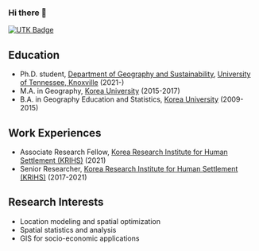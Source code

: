 ### Hi there 👋
[![UTK Badge](https://img.shields.io/badge/UTK-GradStudent-orange)](https://www.utk.edu/)

## Education
- Ph.D. student, [Department of Geography and Sustainability](https://geography.utk.edu/), [University of Tennessee, Knoxville](https://www.utk.edu/) (2021-)
- M.A. in Geography, [Korea University](https://www.korea.edu/mbshome/mbs/en/index.do) (2015-2017)
- B.A. in Geography Education and Statistics, [Korea University](https://www.korea.edu/mbshome/mbs/en/index.do) (2009-2015)

## Work Experiences
- Associate Research Fellow, [Korea Research Institute for Human Settlement (KRIHS)](https://www.krihs.re.kr/eng/) (2021)
- Senior Researcher, [Korea Research Institute for Human Settlement (KRIHS)](https://www.krihs.re.kr/eng/) (2017-2021)

## Research Interests
- Location modeling and spatial optimization
- Spatial statistics and analysis
- GIS for socio-economic applications

<!--
**ChangwhaOh/ChangwhaOh** is a ✨ _special_ ✨ repository because its `README.md` (this file) appears on your GitHub profile.

Here are some ideas to get you started:

- 🔭 I’m currently working on ...
- 🌱 I’m currently learning ...
- 👯 I’m looking to collaborate on ...
- 🤔 I’m looking for help with ...
- 💬 Ask me about ...
- 📫 How to reach me: ...
- 😄 Pronouns: ...
- ⚡ Fun fact: ...
-->
